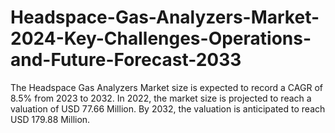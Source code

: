 # Headspace-Gas-Analyzers-Market-2024-Key-Challenges-Operations-and-Future-Forecast-2033
The Headspace Gas Analyzers Market size is expected to record a CAGR of 8.5% from 2023 to 2032. In 2022, the market size is projected to reach a valuation of USD 77.66 Million. By 2032, the valuation is anticipated to reach USD 179.88 Million.

